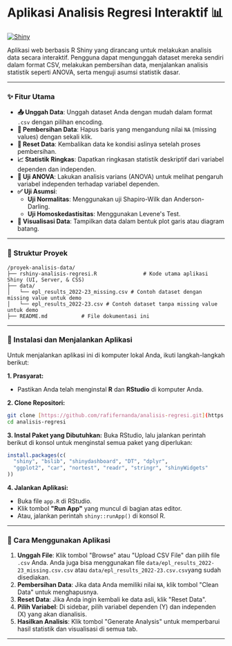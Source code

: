 # Aplikasi Analisis Regresi Interaktif 📊

[![Shiny](https://img.shields.io/badge/Made%20with-Shiny-blue.svg)](https://shiny.posit.co/)

Aplikasi web berbasis R Shiny yang dirancang untuk melakukan analisis data secara interaktif. Pengguna dapat mengunggah dataset mereka sendiri dalam format CSV, melakukan pembersihan data, menjalankan analisis statistik seperti ANOVA, serta menguji asumsi statistik dasar.

---

### ✨ Fitur Utama

-   **📤 Unggah Data**: Unggah dataset Anda dengan mudah dalam format `.csv` dengan pilihan encoding.
-   **🧹 Pembersihan Data**: Hapus baris yang mengandung nilai `NA` (missing values) dengan sekali klik.
-   **🔄 Reset Data**: Kembalikan data ke kondisi aslinya setelah proses pembersihan.
-   **📈 Statistik Ringkas**: Dapatkan ringkasan statistik deskriptif dari variabel dependen dan independen.
-   **🔬 Uji ANOVA**: Lakukan analisis varians (ANOVA) untuk melihat pengaruh variabel independen terhadap variabel dependen.
-   **✅ Uji Asumsi**:
    -   **Uji Normalitas**: Menggunakan uji Shapiro-Wilk dan Anderson-Darling.
    -   **Uji Homoskedastisitas**: Menggunakan Levene's Test.
-   **🎨 Visualisasi Data**: Tampilkan data dalam bentuk plot garis atau diagram batang.

---

### 📂 Struktur Proyek

```
/proyek-analisis-data/
├── rshiny-analisis-regresi.R               # Kode utama aplikasi Shiny (UI, Server, & CSS)
├── data/
│   └── epl_results_2022-23_missing.csv # Contoh dataset dengan missing value untuk demo
│   └── epl_results_2022-23.csv # Contoh dataset tanpa missing value untuk demo
├── README.md           # File dokumentasi ini
```

---

### 🚀 Instalasi dan Menjalankan Aplikasi

Untuk menjalankan aplikasi ini di komputer lokal Anda, ikuti langkah-langkah berikut:

**1. Prasyarat:**
-   Pastikan Anda telah menginstal **R** dan **RStudio** di komputer Anda.

**2. Clone Repositori:**
```bash
git clone [https://github.com/rafifernanda/analisis-regresi.git](https://github.com/rafifernandaa/analisis-regresi.git)
cd analisis-regresi
```

**3. Instal Paket yang Dibutuhkan:**
Buka RStudio, lalu jalankan perintah berikut di konsol untuk menginstal semua paket yang diperlukan:

```R
install.packages(c(
  "shiny", "bslib", "shinydashboard", "DT", "dplyr", 
  "ggplot2", "car", "nortest", "readr", "stringr", "shinyWidgets"
))
```

**4. Jalankan Aplikasi:**
-   Buka file `app.R` di RStudio.
-   Klik tombol **"Run App"** yang muncul di bagian atas editor.
-   Atau, jalankan perintah `shiny::runApp()` di konsol R.

---

### 📝 Cara Menggunakan Aplikasi

1.  **Unggah File**: Klik tombol "Browse" atau "Upload CSV File" dan pilih file `.csv` Anda. Anda juga bisa menggunakan file `data/epl_results_2022-23_missing.csv.csv` atau `data/epl_results_2022-23.csv.csv`yang sudah disediakan.
2.  **Pembersihan Data**: Jika data Anda memiliki nilai `NA`, klik tombol "Clean Data" untuk menghapusnya.
3.  **Reset Data**: Jika Anda ingin kembali ke data asli, klik "Reset Data".
4.  **Pilih Variabel**: Di sidebar, pilih variabel dependen (Y) dan independen (X) yang akan dianalisis.
5.  **Hasilkan Analisis**: Klik tombol "Generate Analysis" untuk memperbarui hasil statistik dan visualisasi di semua tab.

---
